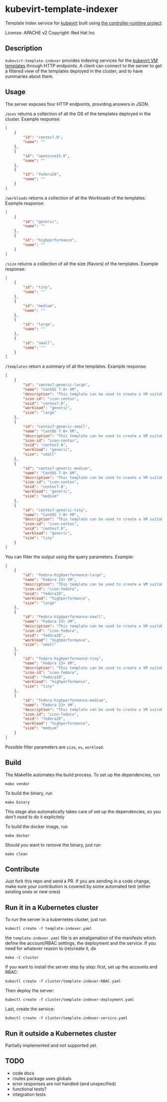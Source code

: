 kubevirt-template-indexer
=========================

Template index service for [kubevirt](http://kubevirt.io) built using [the controller-runtime project](https://github.com/kubernetes-sigs/controller-runtime)

License: APACHE v2
Copyright: Red Hat Inc

Description
-----------

`kubevirt-template-indexer` provides indexing services for the [kubevirt VM templates](https://github.com/kubevirt/common-templates/) through HTTP endpoints.
A client can connect to the server to get a filtered view of the templates deployed in the cluster, and to have summaries about them.

Usage
-----

The server exposes four HTTP endpoints, providing answers in JSON.

`/oses` returns a collection of all the OS of the templates deployed in the cluster. Example response:
```json
[
    {
        "id": "centos7.0",
        "name": ""
    },
    {
        "id": "opensuse15.0",
        "name": ""
    },
    {
        "id": "fedora28",
        "name": ""
    }
]
```

`/workloads` returns a collection of all the Workloads of the templates. Example response:
```json
[
    {
        "id": "generic",
        "name": ""
    },
    {
        "id": "highperformance",
        "name": ""
    }
]
```

`/size` returns a collection of all the size (flavors) of the templates. Example response:
```json
[
    {
        "id": "tiny",
        "name": ""
    },
    {
        "id": "medium",
        "name": ""
    },
    {
        "id": "large",
        "name": ""
    },
    {
        "id": "small",
        "name": ""
    }
]
```

`/templates` return a summary of all the templates. Example response:
```json
[
    {
        "id": "centos7-generic-large",
        "name": "CentOS 7.0+ VM",
        "description": "This template can be used to create a VM suitable for CentOS 7 and newer. The template assumes that a PVC is available which is providing the necessary CentOS disk image.",
        "icon-id": "icon-centos",
        "osid": "centos7.0",
        "workload": "generic",
        "size": "large"
    },
    {
        "id": "centos7-generic-small",
        "name": "CentOS 7.0+ VM",
        "description": "This template can be used to create a VM suitable for CentOS 7 and newer. The template assumes that a PVC is available which is providing the necessary CentOS disk image.",
        "icon-id": "icon-centos",
        "osid": "centos7.0",
        "workload": "generic",
        "size": "small"
    },
    {
        "id": "centos7-generic-medium",
        "name": "CentOS 7.0+ VM",
        "description": "This template can be used to create a VM suitable for CentOS 7 and newer. The template assumes that a PVC is available which is providing the necessary CentOS disk image.",
        "icon-id": "icon-centos",
        "osid": "centos7.0",
        "workload": "generic",
        "size": "medium"
    },
    {
        "id": "centos7-generic-tiny",
        "name": "CentOS 7.0+ VM",
        "description": "This template can be used to create a VM suitable for CentOS 7 and newer. The template assumes that a PVC is available which is providing the necessary CentOS disk image.",
        "icon-id": "icon-centos",
        "osid": "centos7.0",
        "workload": "generic",
        "size": "tiny"
    }
]
```

You can filter the output using the query parameters. Example:
```json
[
    {
        "id": "fedora-highperformance-large",
        "name": "Fedora 23+ VM",
        "description": "This template can be used to create a VM suitable for Fedora 23 and newer. The template assumes that a PVC is available which is providing the necessary Fedora disk image.\nRecommended disk image (needs to be converted to raw) https://download.fedoraproject.org/pub/fedora/linux/releases/28/Cloud/x86_64/images/Fedora-Cloud-Base-28-1.1.x86_64.qcow2",
        "icon-id": "icon-fedora",
        "osid": "fedora28",
        "workload": "highperformance",
        "size": "large"
    },
    {
        "id": "fedora-highperformance-small",
        "name": "Fedora 23+ VM",
        "description": "This template can be used to create a VM suitable for Fedora 23 and newer. The template assumes that a PVC is available which is providing the necessary Fedora disk image.\nRecommended disk image (needs to be converted to raw) https://download.fedoraproject.org/pub/fedora/linux/releases/28/Cloud/x86_64/images/Fedora-Cloud-Base-28-1.1.x86_64.qcow2",
        "icon-id": "icon-fedora",
        "osid": "fedora28",
        "workload": "highperformance",
        "size": "small"
    },
    {
        "id": "fedora-highperformance-tiny",
        "name": "Fedora 23+ VM",
        "description": "This template can be used to create a VM suitable for Fedora 23 and newer. The template assumes that a PVC is available which is providing the necessary Fedora disk image.\nRecommended disk image (needs to be converted to raw) https://download.fedoraproject.org/pub/fedora/linux/releases/28/Cloud/x86_64/images/Fedora-Cloud-Base-28-1.1.x86_64.qcow2",
        "icon-id": "icon-fedora",
        "osid": "fedora28",
        "workload": "highperformance",
        "size": "tiny"
    },
    {
        "id": "fedora-highperformance-medium",
        "name": "Fedora 23+ VM",
        "description": "This template can be used to create a VM suitable for Fedora 23 and newer. The template assumes that a PVC is available which is providing the necessary Fedora disk image.\nRecommended disk image (needs to be converted to raw) https://download.fedoraproject.org/pub/fedora/linux/releases/28/Cloud/x86_64/images/Fedora-Cloud-Base-28-1.1.x86_64.qcow2",
        "icon-id": "icon-fedora",
        "osid": "fedora28",
        "workload": "highperformance",
        "size": "medium"
    }
]
```
Possible filter parameters are `size`, `os`, `workload`.


Build
-----

The Makefile automates the build process. To set up the dependencies, run
```
make vendor
```

To build the binary, run
```
make binary
```
This stage also automatically takes care of set up the dependencies, so you don't _need_ to do it explicitely

To build the docker image, run
```
make docker
```

Should you want to remove the binary, just run
```
make clean
```

Contribute
----------
Just fork this repo and send a PR. If you are sending in a code change, make sure your contribution is covered by some automated test (either existing ones or new ones)


Run it in a Kubernetes cluster
------------------------------

To run the server in a kubernetes cluster, just run
```
kubectl create -f template-indexer.yaml
```

the `template-indexer.yaml` file is an amalgamation of the manifests which define the account/RBAC settings, the deployment and the service.
If you need for whatever reason to (re)create it, do
```
make -C cluster
```

If you want to install the server step by step:
first, set up the accounts and RBAC:
```
kubectl create -f cluster/template-indexer-RBAC.yaml
```

Then deploy the server:
```
kubectl create -f cluster/template-indexer-deployment.yaml
```

Last, create the service:
```
kubectl create -f cluster/template-indexer-service.yaml
```

Run it outside a Kubernetes cluster
-----------------------------------

Partially implemented and not supported yet.


TODO
----
- code docs
- routes package uses globals
- error responses are not handled (and unspecified)
- functional tests?
- integration tests
